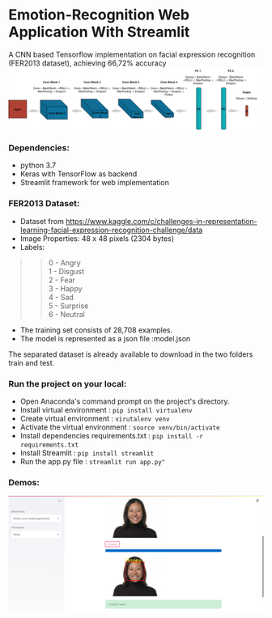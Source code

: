 # Emotion-Recognition Web Application With Streamlit 
A CNN based Tensorflow implementation on facial expression recognition (FER2013 dataset), achieving 66,72% accuracy 
![](images/model.png)

### Dependencies:
- python 3.7<br/>
- Keras with TensorFlow as backend<br/>
- Streamlit framework for web implementation

### FER2013 Dataset:
- Dataset from https://www.kaggle.com/c/challenges-in-representation-learning-facial-expression-recognition-challenge/data<br/>
- Image Properties: 48 x 48 pixels (2304 bytes)<br/>
- Labels: 
>> 0 - Angry </br>
>> 1 - Disgust<br/>
>> 2 - Fear<br/>
>> 3 - Happy<br/>
>> 4 - Sad<br/>
>> 5 - Surprise<br/>
>> 6 - Neutral<br/>
- The training set consists of 28,708 examples.<br/>
- The model is represented as a json file :model.json

The separated dataset is already available to download in the two folders train and test.
### Run the project on your local:

- Open Anaconda's command prompt on the project's directory.<br/>
- Install virtual environment : `pip install virtualenv` </br>
- Create virtual environment : `virutalenv venv` </br>
- Activate the virtual environment : `source venv/bin/activate` </br>
- Install dependencies requirements.txt : `pip install -r requirements.txt`</br>
- Install Streamlit : `pip install streamlit` <br/>
- Run the app.py file : `streamlit run app.py"`

### Demos:
![](images/demo.PNG)

